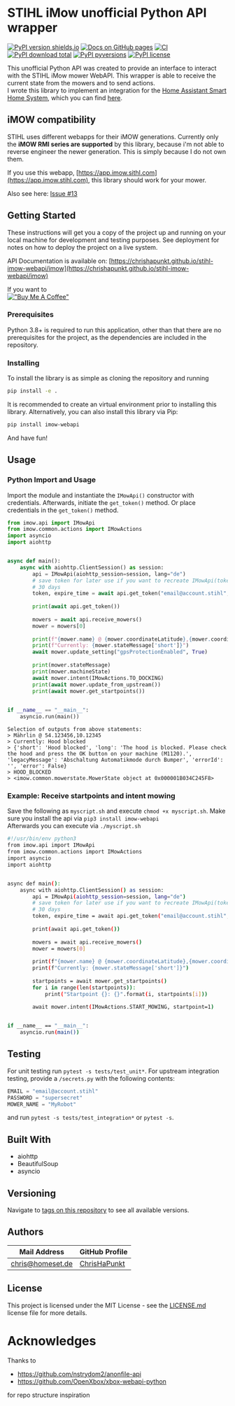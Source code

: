 # STIHL iMow unofficial Python API wrapper

[![PyPI version shields.io](https://img.shields.io/pypi/v/imow-webapi)](https://pypi.python.org/pypi/imow-webapi/)
[![Docs on GitHub pages](https://img.shields.io/badge/docs-GitHub%20Pages-blue)](hhttps://chrishapunkt.github.io/stihl-imow-webapi/imow)
[![CI](https://github.com/ChrisHaPunkt/stihl-imow-webapi/actions/workflows/python-package.yml/badge.svg?branch=master)](https://github.com/ChrisHaPunkt/stihl-imow-webapi/actions/workflows/python-package.yml)
[![PyPI download total](https://img.shields.io/pypi/dm/imow-webapi)](https://pypi.python.org/pypi/imow-webapi/)
[![PyPI pyversions](https://img.shields.io/pypi/pyversions/imow-webapi)](https://pypi.python.org/pypi/imow-webapi/)
[![PyPI license](https://img.shields.io/pypi/l/imow-webapi)](https://pypi.python.org/pypi/imow-webapi/)


This unofficial Python API was created to provide an interface to interact with the STIHL iMow mower WebAPI. This wrapper is able to receive the current state
from the mowers and to send actions.  
I wrote this library to implement an integration for the [Home Assistant Smart Home System](https://www.home-assistant.io/), which you can find [here](https://github.com/ChrisHaPunkt/ha-stihl-imow).

## iMOW compatibility
STIHL uses different webapps for their iMOW generations. Currently only the **iMOW RMI series are supported** by this library, because i'm not able to reverse engineer the newer generation.
This is simply because I do not own them. 

If you use this webapp, [https://app.imow.sithl.com](https://app.imow.stihl.com), this library should work for your mower.

Also see here: [Issue #13](https://github.com/ChrisHaPunkt/stihl-imow-webapi/issues/13)
## Getting Started

These instructions will get you a copy of the project up and running on your local machine for development and testing
purposes. See deployment for notes on how to deploy the project on a live system.

API Documentation is available on: [https://chrishapunkt.github.io/stihl-imow-webapi/imow](https://chrishapunkt.github.io/stihl-imow-webapi/imow)

If you want to  
[!["Buy Me A Coffee"](
https://img.buymeacoffee.com/button-api/?text=Buy%20me%20a%20coffee&emoji=&slug=chrishapunkt&button_colour=FFDD00&font_colour=000000&font_family=Cookie&outline_colour=000000&coffee_colour=ffffff)](https://www.buymeacoffee.com/chrishapunkt)


### Prerequisites

Python 3.8+ is required to run this application, other than that there are no prerequisites for the project, as the
dependencies are included in the repository.

### Installing

To install the library is as simple as cloning the repository and running

```bash
pip install -e .
```

It is recommended to create an virtual environment prior to installing this library. Alternatively, you can also install
this library via Pip:

```bash
pip install imow-webapi
```

And have fun!

## Usage
### Python Import and Usage
Import the module and instantiate the `IMowApi()` constructor with credentials. Afterwards, initiate the `get_token()` method.
Or place credentials in the `get_token()` method.

```python
from imow.api import IMowApi
from imow.common.actions import IMowActions
import asyncio
import aiohttp


async def main():
    async with aiohttp.ClientSession() as session:
        api = IMowApi(aiohttp_session=session, lang="de")
        # save token for later use if you want to recreate IMowApi(token=my_token) because the created token is valid for
        # 30 days
        token, expire_time = await api.get_token("email@account.stihl", "supersecret", return_expire_time=True)
        
        print(await api.get_token())
        
        mowers = await api.receive_mowers()
        mower = mowers[0]
        
        print(f"{mower.name} @ {mower.coordinateLatitude},{mower.coordinateLongitude}")
        print(f"Currently: {mower.stateMessage['short']}")
        await mower.update_setting("gpsProtectionEnabled", True)
        
        print(mower.stateMessage)
        print(mower.machineState)
        await mower.intent(IMowActions.TO_DOCKING)
        print(await mower.update_from_upstream())
        print(await mower.get_startpoints())
        

if __name__ == "__main__":
    asyncio.run(main())

```
```text
Selection of outputs from above statements:
> Mährlin @ 54.123456,10.12345
> Currently: Hood blocked
> {'short': 'Hood blocked', 'long': 'The hood is blocked. Please check the hood and press the OK button on your machine (M1120).', 'legacyMessage': 'Abschaltung Automatikmode durch Bumper', 'errorId': '', 'error': False}
> HOOD_BLOCKED
> <imow.common.mowerstate.MowerState object at 0x000001B034C245F8>
```

### Example: Receive startpoints and intent mowing 
Save the following as `myscript.sh` and execute `chmod +x myscript.sh`. Make sure you install the api via `pip3 install imow-webapi`  
Afterwards you can execute via `./myscript.sh`
```bash
#!/usr/bin/env python3
from imow.api import IMowApi
from imow.common.actions import IMowActions
import asyncio
import aiohttp


async def main():
    async with aiohttp.ClientSession() as session:
        api = IMowApi(aiohttp_session=session, lang="de")
        # save token for later use if you want to recreate IMowApi(token=my_token) because the created token is valid for
        # 30 days
        token, expire_time = await api.get_token("email@account.stihl", "supersecret", return_expire_time=True)
    
        print(await api.get_token())
    
        mowers = await api.receive_mowers()
        mower = mowers[0]
    
        print(f"{mower.name} @ {mower.coordinateLatitude},{mower.coordinateLongitude}")
        print(f"Currently: {mower.stateMessage['short']}")
    
        startpoints = await mower.get_startpoints()
        for i in range(len(startpoints)):
            print("Startpoint {}: {}".format(i, startpoints[i]))
            
        await mower.intent(IMowActions.START_MOWING, startpoint=1)


if __name__ == "__main__":
    asyncio.run(main())

```
## Testing
For unit testing run `pytest -s tests/test_unit*`. For upstream integration testing, provide a `/secrets.py` with the following contents:
````python
EMAIL = "email@account.stihl"
PASSWORD = "supersecret"
MOWER_NAME = "MyRobot"
````
and run `pytest -s tests/test_integration*` or `pytest -s`. 

## Built With

* aiohttp
* BeautifulSoup
* asyncio

## Versioning

Navigate to [tags on this repository](https://github.com/ChrisHaPunkt/imow-webapi/releases)
to see all available versions.

## Authors

| Mail Address                | GitHub Profile                                |
-----------------------------|-----------------------------------------------|
| chris@homeset.de          | [ChrisHaPunkt](https://github.com/ChrisHaPunkt)     |

## License

This project is licensed under the MIT License - see the [LICENSE.md](LICENSE.md)
license file for more details.

# Acknowledges

Thanks to

* https://github.com/nstrydom2/anonfile-api
* https://github.com/OpenXbox/xbox-webapi-python

for repo structure inspiration
